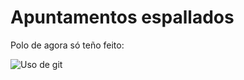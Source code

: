 
Apuntamentos espallados
======================

Polo de agora só teño feito:

![Uso de git](http://beatrizcouce.github.io/comandosgit.Rmd)
